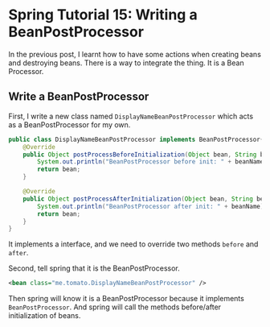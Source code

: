 # Spring Tutorial 15: Writing a BeanPostProcessor

In the previous post, I learnt how to have some actions when creating beans and destroying beans.
There is a way to integrate the thing. It is a Bean Processor.

## Write a BeanPostProcessor

First, I write a new class named `DisplayNameBeanPostProcessor` which acts as a BeanPostProcessor
for my own.
```java
public class DisplayNameBeanPostProcessor implements BeanPostProcessor{
    @Override
    public Object postProcessBeforeInitialization(Object bean, String beanName) throws BeansException {
        System.out.println("BeanPostProcessor before init: " + beanName);
        return bean;
    }

    @Override
    public Object postProcessAfterInitialization(Object bean, String beanName) throws BeansException {
        System.out.println("BeanPostProcessor after init: " + beanName);
        return bean;
    }
}
```

It implements a interface, and we need to override two methods `before` and `after`.

Second, tell spring that it is the BeanPostProcessor.
```xml
<bean class="me.tomato.DisplayNameBeanPostProcessor" />
```
Then spring will know it is a BeanPostProcessor because it implements `BeanPostProcessor`. And spring
will call the methods before/after initialization of beans.
